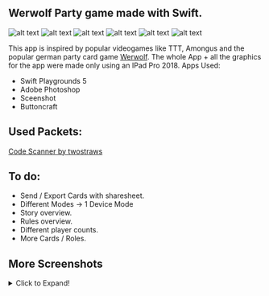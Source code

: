 ## Werwolf Party game made with Swift.
![alt text](https://i.imgur.com/ybxGS68.jpg "Main Banner")
![alt text](https://img.shields.io/badge/Language%3A-Swift-orange "Badge")
![alt text](https://img.shields.io/badge/Made%20on%3A-Ipad-yellow "Badge")
![alt text](https://img.shields.io/badge/State%3A-Alpha-red "Badge")
![alt text](https://img.shields.io/github/languages/code-size/moritz313/WerwolfSwift "Badge")
![alt text](https://img.shields.io/github/last-commit/moritz313/WerwolfSwift "Badge")


This app is inspired by popular videogames like TTT, Amongus and the popular german party card game [Werwolf](https://de.wikipedia.org/wiki/Die_Werwölfe_von_Düsterwald).
The whole App + all the graphics for the app were made only using an IPad Pro 2018.
Apps Used:
* Swift Playgrounds 5
* Adobe Photoshop
* Sceenshot
* Buttoncraft

## Used Packets:
[Code Scanner by twostraws](https://github.com/twostraws/CodeScanner)

## To do:
* Send / Export Cards with sharesheet.
* Different Modes -> 1 Device Mode
* Story overview.
* Rules overview.
* Different player counts.
* More Cards / Roles.

## More Screenshots
<details>
  <summary>Click to Expand!</summary>
  
  # Different Cards:
  ![alt text](https://i.imgur.com/NLb8AYY.jpg "Different Cards")
  # Different Screens:
  ![alt text](https://i.imgur.com/iOZUOfW.jpg "Different Screens")
</details>
